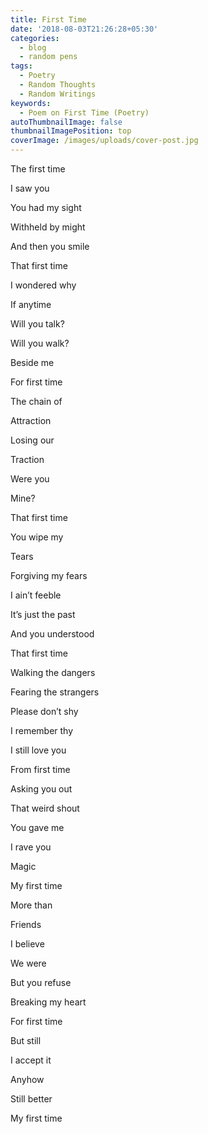 ```yaml
---
title: First Time
date: '2018-08-03T21:26:28+05:30'
categories:
  - blog
  - random pens
tags:
  - Poetry
  - Random Thoughts
  - Random Writings
keywords:
  - Poem on First Time (Poetry)
autoThumbnailImage: false
thumbnailImagePosition: top
coverImage: /images/uploads/cover-post.jpg
---
```

The first time

I saw you

You had my sight

Withheld by might

And then you smile

That first time



I wondered why

If anytime

Will you talk?

Will you walk?

Beside me

For first time



The chain of

Attraction

Losing our

Traction

Were you

Mine?

That first time



You wipe my

Tears

Forgiving my fears

I ain’t feeble

It’s just the past

And you understood

That first time



Walking the dangers

Fearing the strangers

Please don’t shy

I remember thy

I still love you

From first time



Asking you out

That weird shout

You gave me

I rave you

Magic

My first time



More than

Friends

I believe

We were

But you refuse

Breaking my heart

For first time



But still

I accept it

Anyhow

Still better

My first time
